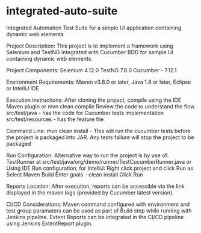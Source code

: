 # integrated-auto-suite

Integrated Automation Test Suite for a simple UI application containing dynamic web elements

Project Description:
This project is to implement a framework using Selenium and TestNG integrated with Cucumber BDD for sample UI containing dynamic web elements.

Project Components:
Selenium 4.12.0
TestNG 7.8.0
Cucumber - 7.12.1

Environment Requirements: 
Maven v3.8.0 or later, Java 1.8 or later, Eclipse or IntelliJ IDE

Execution Instructions:
After cloning the project, compile using the IDE Maven plugin or mvn clean compile
Review the code to understand the flow
src/test/java - has the code for Cucumber tests implementation
src/test/resources - has the feature file

Command Line:
mvn clean install - This will run the cucumber tests before the project is packaged into JAR. Any tests failure will stop the project to be packaged

Run Configuration:
Alternative way to run the project is by use of: TestRunner at src/test/java/org/demo/runner/TestCucumberRunner.java or Using IDE Run configuration, for IntelliJ:
Right click project and click Run as
Select Maven Build
Enter goals - clean install
Click Run

Reports Location:
After execution, reports can be accessible via the link displayed in the maven logs (provided by Cucumber latest version).

CI/CD Considerations:
Maven command configured with environment and test group paramaters can be used as part of Build step while running with Jenkins pipeline.
Extent Reports can be integrated in the CI/CD pipeline using Jenkins ExtentReport plugin.
